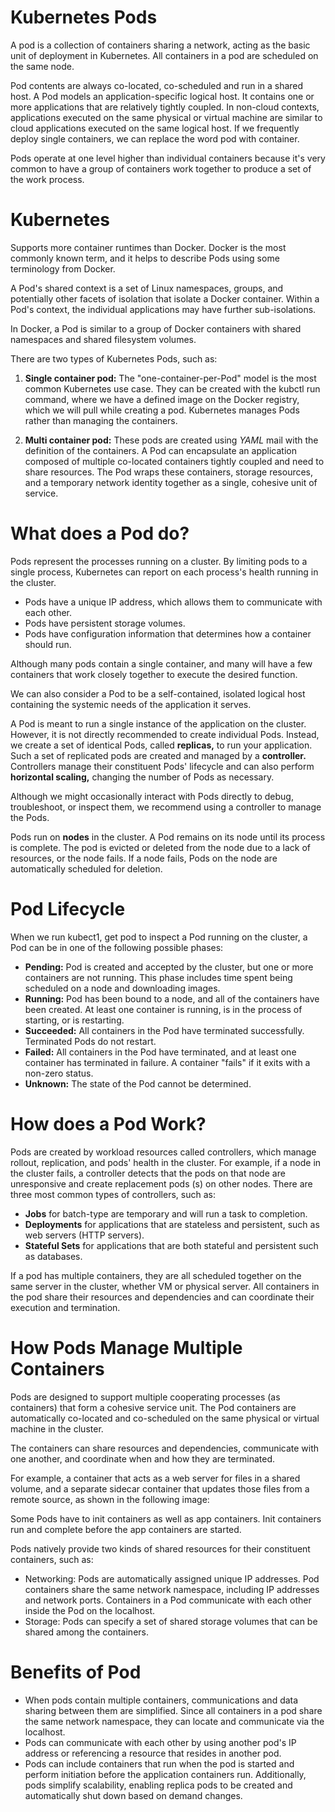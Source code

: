 # Kubernetes Pods 

A pod is a collection of containers sharing a network, acting as the basic unit of deployment in Kubernetes. All containers in a pod are scheduled on the same node.

Pod contents are always co-located, co-scheduled and run in a shared host. A Pod models an application-specific logical host. It contains one or more applications that are relatively tightly coupled. In non-cloud contexts, applications executed on the same physical or virtual machine are similar to cloud applications executed on the same logical host. If we frequently deploy single containers, we can replace the word pod with container.

Pods operate at one level higher than individual containers because it's very common to have a group of containers work together to produce a set of the work process.

# Kubernetes

Supports more container runtimes than Docker. Docker is the most commonly known term, and it helps to describe Pods using some terminology from Docker.

A Pod's shared context is a set of Linux namespaces, groups, and potentially other facets of isolation that isolate a Docker container. Within a Pod's context, the individual applications may have further sub-isolations.

In Docker, a Pod is similar to a group of Docker containers with shared namespaces and shared filesystem volumes.

There are two types of Kubernetes Pods, such as:

1. **Single container pod:** The "one-container-per-Pod" model is the most common Kubernetes use case. They can be created with the kubctl run command, where we have a defined image on the Docker registry, which we will pull while creating a pod. Kubernetes manages Pods rather than managing the containers.
   
2. **Multi container pod:** These pods are created using *YAML* mail with the definition of the containers. A Pod can encapsulate an application composed of multiple co-located containers tightly coupled and need to share resources.
The Pod wraps these containers, storage resources, and a temporary network identity together as a single, cohesive unit of service.

# What does a Pod do?

Pods represent the processes running on a cluster. By limiting pods to a single process, Kubernetes can report on each process's health running in the cluster.

- Pods have a unique IP address, which allows them to communicate with each other.
- Pods have persistent storage volumes.
- Pods have configuration information that determines how a container should run.
  
Although many pods contain a single container, and many will have a few containers that work closely together to execute the desired function.

We can also consider a Pod to be a self-contained, isolated logical host containing the systemic needs of the application it serves.

A Pod is meant to run a single instance of the application on the cluster. However, it is not directly recommended to create individual Pods. Instead, we create a set of identical Pods, called **replicas,** to run your application. Such a set of replicated pods are created and managed by a **controller.** Controllers manage their constituent Pods' lifecycle and can also perform **horizontal scaling,** changing the number of Pods as necessary.

Although we might occasionally interact with Pods directly to debug, troubleshoot, or inspect them, we recommend using a controller to manage the Pods.

Pods run on **nodes** in the cluster. A Pod remains on its node until its process is complete. The pod is evicted or deleted from the node due to a lack of resources, or the node fails. If a node fails, Pods on the node are automatically scheduled for deletion.


# Pod Lifecycle


When we run kubect1, get pod to inspect a Pod running on the cluster, a Pod can be in one of the following possible phases:


- **Pending:** Pod is created and accepted by the cluster, but one or more containers are not running. This phase includes time spent being scheduled on a node and downloading images.
- **Running:** Pod has been bound to a node, and all of the containers have been created. At least one container is running, is in the process of starting, or is restarting.
- **Succeeded:** All containers in the Pod have terminated successfully. Terminated Pods do not restart.
- **Failed:** All containers in the Pod have terminated, and at least one container has terminated in failure. A container "fails" if it exits with a non-zero status.
- **Unknown:** The state of the Pod cannot be determined.


# How does a Pod Work?

Pods are created by workload resources called controllers, which manage rollout, replication, and pods' health in the cluster. For example, if a node in the cluster fails, a controller detects that the pods on that node are unresponsive and create replacement pods (s) on other nodes. There are three most common types of controllers, such as:

- **Jobs** for batch-type are temporary and will run a task to completion.
- **Deployments** for applications that are stateless and persistent, such as web servers (HTTP servers).
- **Stateful Sets** for applications that are both stateful and persistent such as databases.
  
If a pod has multiple containers, they are all scheduled together on the same server in the cluster, whether VM or physical server. All containers in the pod share their resources and dependencies and can coordinate their execution and termination.    

# How Pods Manage Multiple Containers

Pods are designed to support multiple cooperating processes (as containers) that form a cohesive service unit. The Pod containers are automatically co-located and co-scheduled on the same physical or virtual machine in the cluster.

The containers can share resources and dependencies, communicate with one another, and coordinate when and how they are terminated.

For example, a container that acts as a web server for files in a shared volume, and a separate sidecar container that updates those files from a remote source, as shown in the following image:

Some Pods have to init containers as well as app containers. Init containers run and complete before the app containers are started.

Pods natively provide two kinds of shared resources for their constituent containers, such as:

- Networking: Pods are automatically assigned unique IP addresses. Pod containers share the same network namespace, including IP addresses and network ports. Containers in a Pod communicate with each other inside the Pod on the localhost.
- Storage: Pods can specify a set of shared storage volumes that can be shared among the containers.

# Benefits of Pod

- When pods contain multiple containers, communications and data sharing between them are simplified. Since all containers in a pod share the same network namespace, they can locate and communicate via the localhost.
- Pods can communicate with each other by using another pod's IP address or referencing a resource that resides in another pod.
- Pods can include containers that run when the pod is started and perform initiation before the application containers run. Additionally, pods simplify scalability, enabling replica pods to be created and automatically shut down based on demand changes.